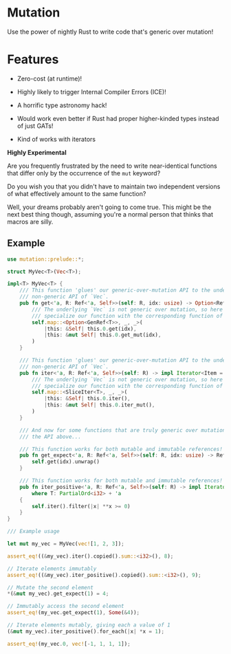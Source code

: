 # Mutation

Use the power of nightly Rust to write code that's generic over mutation!

# Features

- Zero-cost (at runtime)!

- Highly likely to trigger Internal Compiler Errors (ICE)!

- A horrific type astronomy hack!

- Would work even better if Rust had proper higher-kinded types instead of just GATs!

- Kind of works with iterators

**Highly Experimental**

Are you frequently frustrated by the need to write near-identical functions that
differ only by the occurrence of the `mut` keyword?

Do you wish you that you didn't have to maintain two independent versions of
what effectively amount to the same function?

Well, your dreams probably aren't going to come true. This might be the next
best thing though, assuming you're a normal person that thinks that macros are
silly.

## Example

```rust
use mutation::prelude::*;

struct MyVec<T>(Vec<T>);

impl<T> MyVec<T> {
    /// This function 'glues' our generic-over-mutation API to the underlying
    /// non-generic API of `Vec`.
    pub fn get<'a, R: Ref<'a, Self>>(self: R, idx: usize) -> Option<RefMap<'a, R, T>> {
        /// The underlying `Vec` is not generic over mutation, so here we
        /// specialize our function with the corresponding function of `Vec`.
        self.map::<Option<GenRef<T>>, _, _>(
            |this: &Self| this.0.get(idx),
            |this: &mut Self| this.0.get_mut(idx),
        )
    }

    /// This function 'glues' our generic-over-mutation API to the underlying
    /// non-generic API of `Vec`.
    pub fn iter<'a, R: Ref<'a, Self>>(self: R) -> impl Iterator<Item = RefMap<'a, R, T>> where T: 'a {
        /// The underlying `Vec` is not generic over mutation, so here we
        /// specialize our function with the corresponding function of `Vec`.
        self.map::<SliceIter<T>, _, _>(
            |this: &Self| this.0.iter(),
            |this: &mut Self| this.0.iter_mut(),
        )
    }

    /// And now for some functions that are truly generic over mutation using
    /// the API above...

    /// This function works for both mutable and immutable references!
    pub fn get_expect<'a, R: Ref<'a, Self>>(self: R, idx: usize) -> RefMap<'a, R, T> {
        self.get(idx).unwrap()
    }

    /// This function works for both mutable and immutable references!
    pub fn iter_positive<'a, R: Ref<'a, Self>>(self: R) -> impl Iterator<Item = RefMap<'a, R, T>>
        where T: PartialOrd<i32> + 'a
    {
        self.iter().filter(|x| **x >= 0)
    }
}

/// Example usage

let mut my_vec = MyVec(vec![1, 2, 3]);

assert_eq!((&my_vec).iter().copied().sum::<i32>(), 8);

// Iterate elements immutably
assert_eq!((&my_vec).iter_positive().copied().sum::<i32>(), 9);

// Mutate the second element
*(&mut my_vec).get_expect(1) = 4;

// Immutably access the second element
assert_eq!(my_vec.get_expect(1), Some(&4));

// Iterate elements mutably, giving each a value of 1
(&mut my_vec).iter_positive().for_each(|x| *x = 1);

assert_eq!(my_vec.0, vec![-1, 1, 1, 1]);
```
